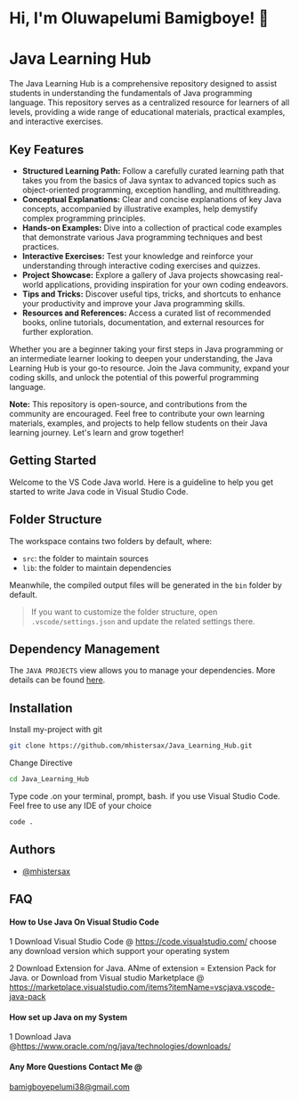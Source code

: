 
# Hi, I'm Oluwapelumi Bamigboye! 👋


# Java Learning Hub

The Java Learning Hub is a comprehensive repository designed to assist students in understanding the fundamentals of Java programming language. This repository serves as a centralized resource for learners of all levels, providing a wide range of educational materials, practical examples, and interactive exercises.

## Key Features

- **Structured Learning Path:** Follow a carefully curated learning path that takes you from the basics of Java syntax to advanced topics such as object-oriented programming, exception handling, and multithreading.
- **Conceptual Explanations:** Clear and concise explanations of key Java concepts, accompanied by illustrative examples, help demystify complex programming principles.
- **Hands-on Examples:** Dive into a collection of practical code examples that demonstrate various Java programming techniques and best practices.
- **Interactive Exercises:** Test your knowledge and reinforce your understanding through interactive coding exercises and quizzes.
- **Project Showcase:** Explore a gallery of Java projects showcasing real-world applications, providing inspiration for your own coding endeavors.
- **Tips and Tricks:** Discover useful tips, tricks, and shortcuts to enhance your productivity and improve your Java programming skills.
- **Resources and References:** Access a curated list of recommended books, online tutorials, documentation, and external resources for further exploration.

Whether you are a beginner taking your first steps in Java programming or an intermediate learner looking to deepen your understanding, the Java Learning Hub is your go-to resource. Join the Java community, expand your coding skills, and unlock the potential of this powerful programming language.

**Note:** This repository is open-source, and contributions from the community are encouraged. Feel free to contribute your own learning materials, examples, and projects to help fellow students on their Java learning journey. Let's learn and grow together!

## Getting Started

Welcome to the VS Code Java world. Here is a guideline to help you get started to write Java code in Visual Studio Code.

## Folder Structure

The workspace contains two folders by default, where:

- `src`: the folder to maintain sources
- `lib`: the folder to maintain dependencies

Meanwhile, the compiled output files will be generated in the `bin` folder by default.

> If you want to customize the folder structure, open `.vscode/settings.json` and update the related settings there.

## Dependency Management

The `JAVA PROJECTS` view allows you to manage your dependencies. More details can be found [here](https://github.com/microsoft/vscode-java-dependency#manage-dependencies).



## Installation

Install my-project with git

```bash
git clone https://github.com/mhistersax/Java_Learning_Hub.git
```
Change Directive
```bash
cd Java_Learning_Hub
```
Type code .on your terminal, prompt, bash. if you use Visual Studio Code. Feel free to use any IDE of your choice
```bash
code .
```
## Authors

- [@mhistersax](https://github.com/mhistersax)


## FAQ

#### How to Use Java On Visual Studio Code

1 Download Visual Studio Code @ https://code.visualstudio.com/
choose any download version which support your operating system

2 Download Extension for Java. ANme of extension = Extension Pack for Java. or Download from Visual studio Marketplace @ https://marketplace.visualstudio.com/items?itemName=vscjava.vscode-java-pack

#### How set up Java on my System

1 Download Java @https://www.oracle.com/ng/java/technologies/downloads/

#### Any More Questions Contact Me @
bamigboyepelumi38@gmail.com

